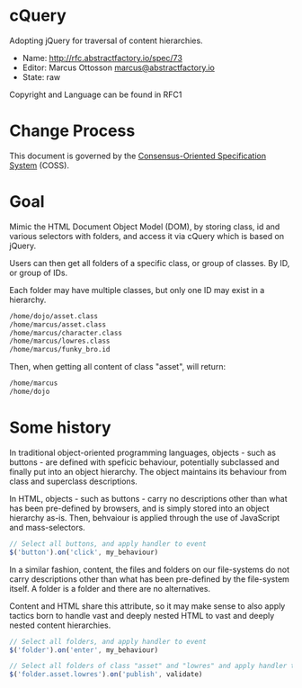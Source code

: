 # cQuery

Adopting jQuery for traversal of content hierarchies.

* Name: http://rfc.abstractfactory.io/spec/73
* Editor: Marcus Ottosson <marcus@abstractfactory.io>
* State: raw

Copyright and Language can be found in RFC1

# Change Process

This document is governed by the [Consensus-Oriented Specification System](http://www.digistan.org/spec:1/COSS) (COSS).

# Goal

Mimic the HTML Document Object Model (DOM), by storing class, id and various selectors with folders, and access it via cQuery which is based on jQuery.

Users can then get all folders of a specific class, or group of classes. By ID, or group of IDs.

Each folder may have multiple classes, but only one ID may exist in a hierarchy.

```bash
/home/dojo/asset.class
/home/marcus/asset.class
/home/marcus/character.class
/home/marcus/lowres.class
/home/marcus/funky_bro.id
```

Then, when getting all content of class "asset", will return:

```bash
/home/marcus
/home/dojo
```

# Some history

In traditional object-oriented programming languages, objects - such as buttons - are defined with speficic behaviour, potentially subclassed and finally put into an object hierarchy. The object maintains its behaviour from class and superclass descriptions.

In HTML, objects - such as buttons - carry no descriptions other than what has been pre-defined by browsers, and is simply stored into an object hierarchy as-is. Then, behvaiour is applied through the use of JavaScript and mass-selectors.

```javascript
// Select all buttons, and apply handler to event
$('button').on('click', my_behaviour)
```

In a similar fashion, content, the files and folders on our file-systems do not carry descriptions other than what has been pre-defined by the file-system itself. A folder is a folder and there are no alternatives.

Content and HTML share this attribute, so it may make sense to also apply tactics born to handle vast and deeply nested HTML to vast and deeply nested content hierarchies.

```javascript
// Select all folders, and apply handler to event
$('folder').on('enter', my_behaviour)

// Select all folders of class "asset" and "lowres" and apply handler to event
$('folder.asset.lowres').on('publish', validate)
```